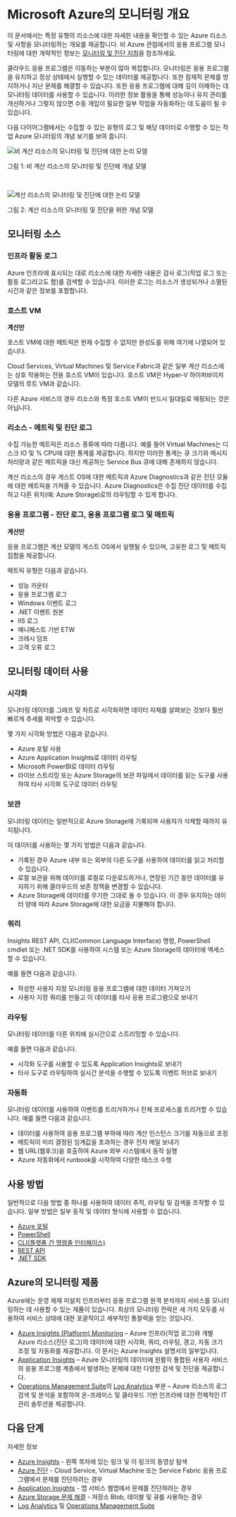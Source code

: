 <properties
	pageTitle="Microsoft Azure의 모니터링 개요 | Microsoft Azure"
	description="경고, 웹후크, 자동 크기 조정 등을 포함하여 Microsoft Azure에서 모니터링 및 진단의 상위 수준 개요."
	authors="rboucher"
	manager=""
	editor=""
	services="monitoring-and-diagnostics"
	documentationCenter="monitoring-and-diagnostics"/>

<tags
	ms.service="monitoring-and-diagnostics"
	ms.workload="na"
	ms.tgt_pltfrm="na"
	ms.devlang="na"
	ms.topic="article"
	ms.date="09/06/2016"
	ms.author="robb"/>

# Microsoft Azure의 모니터링 개요

이 문서에서는 특정 유형의 리소스에 대한 자세한 내용을 확인할 수 있는 Azure 리소스 및 사항을 모니터링하는 개요를 제공합니다. 비 Azure 관점에서의 응용 프로그램 모니터링에 대한 개략적인 정보는 [모니터링 및 진단 지침](../best-practices-monitoring.md)을 참조하세요.

클라우드 응용 프로그램은 이동하는 부분이 많아 복잡합니다. 모니터링은 응용 프로그램을 유지하고 정상 상태에서 실행할 수 있는 데이터를 제공합니다. 또한 잠재적 문제를 방지하거나 지난 문제를 해결할 수 있습니다. 또한 응용 프로그램에 대해 깊이 이해하는 데 모니터링 데이터를 사용할 수 있습니다. 이러한 정보 활용을 통해 성능이나 유지 관리를 개선하거나 그렇지 않으면 수동 개입이 필요한 일부 작업을 자동화하는 데 도움이 될 수 있습니다.

다음 다이어그램에서는 수집할 수 있는 유형의 로그 및 해당 데이터로 수행할 수 있는 작업 Azure 모니터링의 개념 보기를 보여 줍니다.

![비 계산 리소스의 모니터링 및 진단에 대한 논리 모델](./media/monitoring-overview/monitoring-azure-resources-non-compute.png)

그림 1: 비 계산 리소스의 모니터링 및 진단에 개념 모델

<br/>

![계산 리소스의 모니터링 및 진단에 대한 논리 모델](./media/monitoring-overview/monitoring-azure-resources-compute.png)

그림 2: 계산 리소스의 모니터링 및 진단을 위한 개념 모델


## 모니터링 소스
### 인프라 활동 로그
Azure 인프라에 표시되는 대로 리소스에 대한 자세한 내용은 감사 로그(작업 로그 또는 활동 로그라고도 함)를 검색할 수 있습니다. 이러한 로그는 리소스가 생성되거나 소멸된 시간과 같은 정보를 포함합니다.

### 호스트 VM
**계산만**

호스트 VM에 대한 메트릭은 현재 수집할 수 없지만 완성도를 위해 여기에 나열되어 있습니다.

Cloud Services, Virtual Machines 및 Service Fabric과 같은 일부 계산 리소스에는 상호 작용하는 전용 호스트 VM이 있습니다. 호스트 VM은 Hyper-V 하이퍼바이저 모델의 루트 VM과 같습니다.

다른 Azure 서비스의 경우 리소스와 특정 호스트 VM이 반드시 일대일로 매핑되는 것은 아닙니다.


### 리소스 - 메트릭 및 진단 로그
수집 가능한 메트릭은 리소스 종류에 따라 다릅니다. 예를 들어 Virtual Machines는 디스크 IO 및 % CPU에 대한 통계를 제공합니다. 하지만 이러한 통계는 큐 크기와 메시지 처리량과 같은 메트릭을 대신 제공하는 Service Bus 큐에 대해 존재하지 않습니다.

계산 리소스의 경우 게스트 OS에 대한 메트릭과 Azure Diagnostics과 같은 진단 모듈에 대한 메트릭을 가져올 수 있습니다. Azure Diagnostics은 수집 진단 데이터를 수집하고 다른 위치(예: Azure Storage)로의 라우팅할 수 있게 합니다.

### 응용 프로그램 - 진단 로그, 응용 프로그램 로그 및 메트릭
**계산만**

응용 프로그램은 계산 모델의 게스트 OS에서 실행될 수 있으며, 고유한 로그 및 메트릭 집합을 제공합니다.

메트릭 유형은 다음과 같습니다.

- 성능 카운터
- 응용 프로그램 로그
- Windows 이벤트 로그
- .NET 이벤트 원본
- IIS 로그
- 매니페스트 기반 ETW
- 크래시 덤프
- 고객 오류 로그


## 모니터링 데이터 사용

### 시각화
모니터링 데이터를 그래프 및 차트로 시각화하면 데이터 자체를 살펴보는 것보다 훨씬 빠르게 추세를 파악할 수 있습니다.

몇 가지 시각화 방법은 다음과 같습니다.

- Azure 포털 사용
- Azure Application Insights로 데이터 라우팅
- Microsoft PowerBI로 데이터 라우팅
- 라이브 스트리밍 또는 Azure Storage의 보관 파일에서 데이터를 읽는 도구를 사용하여 타사 시각화 도구로 데이터 라우팅

### 보관
모니터링 데이터는 일반적으로 Azure Storage에 기록되며 사용자가 삭제할 때까지 유지됩니다.

이 데이터를 사용하는 몇 가지 방법은 다음과 같습니다.

- 기록된 경우 Azure 내부 또는 외부의 다른 도구를 사용하여 데이터를 읽고 처리할 수 있습니다.
- 로컬 보관을 위해 데이터를 로컬로 다운로드하거나, 연장된 기간 동안 데이터를 유지하기 위해 클라우드의 보존 정책을 변경할 수 있습니다.
- Azure Storage에 데이터를 무기한 그대로 둘 수 있습니다. 이 경우 유지하는 데이터 양에 따라 Azure Storage에 대한 요금을 지불해야 합니다.

### 쿼리
Insights REST API, CLI(Common Language Interface) 명령, PowerShell cmdlet 또는 .NET SDK를 사용하여 시스템 또는 Azure Storage의 데이터에 액세스할 수 있습니다.

예를 들면 다음과 같습니다.

-  작성한 사용자 지정 모니터링 응용 프로그램에 대한 데이터 가져오기
-  사용자 지정 쿼리를 만들고 이 데이터를 타사 응용 프로그램으로 보내기

### 라우팅
모니터링 데이터를 다른 위치에 실시간으로 스트리밍할 수 있습니다.

예를 들면 다음과 같습니다.

- 시각화 도구를 사용할 수 있도록 Application Insights로 보내기
- 타사 도구로 라우팅하여 실시간 분석을 수행할 수 있도록 이벤트 허브로 보내기

### 자동화
모니터링 데이터를 사용하여 이벤트를 트리거하거나 전체 프로세스를 트리거할 수 있습니다. 예를 들면 다음과 같습니다.

- 데이터를 사용하여 응용 프로그램 부하에 따라 계산 인스턴스 크기를 자동으로 조정
- 메트릭이 미리 결정된 임계값을 초과하는 경우 전자 메일 보내기
- 웹 URL(웹후크)을 호출하여 Azure 외부 시스템에서 동작 실행
- Azure 자동화에서 runbook을 시작하여 다양한 태스크 수행

## 사용 방법
일반적으로 다음 방법 중 하나를 사용하여 데이터 추적, 라우팅 및 검색을 조작할 수 있습니다. 일부 방법은 일부 동작 및 데이터 형식에 사용할 수 없습니다.

- [Azure 포털](https://portal.azure.com)
- [PowerShell](insights-powershell-samples.md)
- [CLI(플랫폼 간 명령줄 인터페이스)](insights-cli-samples.md)
- [REST API](https://msdn.microsoft.com/library/dn931943.aspx)
- [.NET SDK](https://msdn.microsoft.com/library/dn802153.aspx)

## Azure의 모니터링 제품
Azure에는 운영 체제 미설치 인프라부터 응용 프로그램 원격 분석까지 서비스를 모니터링하는 데 사용할 수 있는 제품이 있습니다. 최상의 모니터링 전략은 세 가지 모두를 사용하여 서비스 상태에 대한 포괄적이고 세부적인 통찰력을 얻는 것입니다.

- [Azure Insights (Platform) Monitoring](http://aka.ms/azmondocs) – Azure 인프라(작업 로그)와 개별 Azure 리소스(진단 로그)의 데이터에 대한 시각화, 쿼리, 라우팅, 경고, 자동 크기 조정 및 자동화를 제공합니다. 이 문서는 Azure Insights 설명서의 일부입니다.
- [Application Insights](https://azure.microsoft.com/documentation/services/application-insights/) – Azure 모니터링의 데이터에 원활히 통합된 사용자 서비스의 응용 프로그램 계층에서 발생하는 문제에 대한 다양한 검색 및 진단을 제공합니다.
- [Operations Management Suite](https://www.microsoft.com/cloud-platform/operations-management-suite)의 [Log Analytics](https://azure.microsoft.com/documentation/services/log-analytics/) 부분 – Azure 리소스의 로그 검색 및 분석을 포함하여 온-프레미스 및 클라우드 기반 인프라에 대한 전체적인 IT 관리 솔루션을 제공합니다.


## 다음 단계
자세한 정보

- [Azure Insights](http://aka.ms/azmondocs) - 왼쪽 목차에 있는 링크 및 이 링크의 동영상 탐색
- [Azure 진단](../azure-diagnostics.md) - Cloud Service, Virtual Machine 또는 Service Fabric 응용 프로그램에서 문제를 진단하려는 경우
- [Application Insights](https://azure.microsoft.com/documentation/services/application-insights/) - 앱 서비스 웹앱에서 문제를 진단하려는 경우
- [Azure Storage 문제 해결](../storage/storage-e2e-troubleshooting.md) - 저장소 Blob, 테이블 및 큐를 사용하는 경우
- [Log Analytics](https://azure.microsoft.com/documentation/services/log-analytics/) 및 [Operations Management Suite](https://www.microsoft.com/cloud-platform/operations-management-suite)

<!---HONumber=AcomDC_0907_2016-->